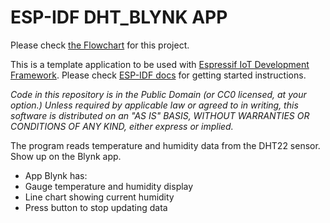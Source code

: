 ESP-IDF DHT_BLYNK APP
====================
Please check [the Flowchart](https://drive.google.com/file/d/1_6uG4EFNOBEbGWapHV9YBnMlp6F4xTX_/view?usp=sharing) for this project.

This is a template application to be used with [Espressif IoT Development Framework](https://github.com/espressif/esp-idf).
Please check [ESP-IDF docs](https://docs.espressif.com/projects/esp-idf/en/latest/get-started/index.html) for getting started instructions.

*Code in this repository is in the Public Domain (or CC0 licensed, at your option.)
Unless required by applicable law or agreed to in writing, this
software is distributed on an "AS IS" BASIS, WITHOUT WARRANTIES OR
CONDITIONS OF ANY KIND, either express or implied.*

The program reads temperature and humidity data from the DHT22 sensor. Show up on the Blynk app.
 * App Blynk has:
 * Gauge temperature and humidity display
 * Line chart showing current humidity
 * Press button to stop updating data
